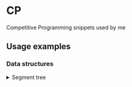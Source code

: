 # CP
Competitive Programming snippets used by me

## Usage examples

### Data structures

<details>
  <summary>Segment tree</summary>
  
  - Segtree
    - [Point set, range count minimum](https://codeforces.com/edu/course/2/lesson/4/1/practice/contest/273169/submission/163712219)
    - [Point set, range compose](https://judge.yosupo.jp/submission/95351)
  - Lazy segtree
    - [Range affine, range sum](https://judge.yosupo.jp/submission/95360)

<details>
  <summary> Data structures </summary>
  
  <details>
    <summary> Segtree </summary>
    
    <details>
      <summary> Deeper </summary>
      
      hahaha
      
    </details>
    
    - Segment tree - 
    - Lazy Segtree -
    - Sparse Segtree - 
    
  </details>
  
  - Disjoint sets - 
  - Fast RMQ -
  - Li Chao Tree -
  - Li Chao Tree offline -
  
</details>
